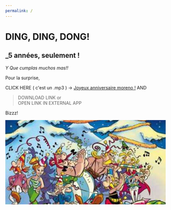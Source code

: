 ```yaml
---
permalink: /
---
```

# DING, DING, DONG!

## _5 années, seulement !

_Y Que cumplas muchos mas!!_

Pour la surprise,

CLICK HERE ( c'est un .mp3 ) -> [Joyeux anniversaire moreno !](anniversairemoreno.mp3?raw=true) AND<br>
  > DOWNLOAD LINK or<br> 
  > OPEN LINK IN EXTERNAL APP

Bizzz!

![alt image](noel.jpg)<br>
